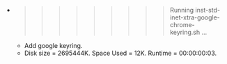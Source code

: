 * >>>>>>>>> Running inst-std-inet-xtra-google-chrome-keyring.sh ...
  * Add google keyring.
  * Disk size = 2695444K. Space Used = 12K. Runtime = 00:00:00:03.
